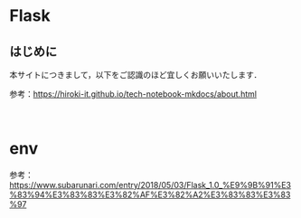 # Flask

## はじめに

本サイトにつきまして，以下をご認識のほど宜しくお願いいたします．

参考：https://hiroki-it.github.io/tech-notebook-mkdocs/about.html

<br>

# env

参考：https://www.subarunari.com/entry/2018/05/03/Flask_1.0_%E9%9B%91%E3%83%94%E3%83%83%E3%82%AF%E3%82%A2%E3%83%83%E3%83%97